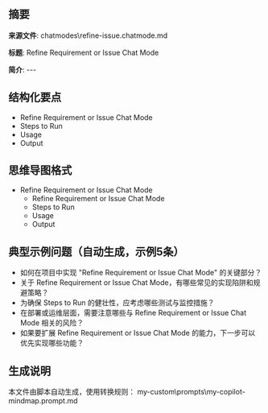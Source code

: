 ## 摘要

**来源文件**: chatmodes\refine-issue.chatmode.md

**标题**: Refine Requirement or Issue Chat Mode

**简介**: ---

## 结构化要点

- Refine Requirement or Issue Chat Mode
- Steps to Run
- Usage
- Output

## 思维导图格式

- Refine Requirement or Issue Chat Mode
  - Refine Requirement or Issue Chat Mode
  - Steps to Run
  - Usage
  - Output

## 典型示例问题（自动生成，示例5条）

- 如何在项目中实现 "Refine Requirement or Issue Chat Mode" 的关键部分？
- 关于 Refine Requirement or Issue Chat Mode，有哪些常见的实现陷阱和规避策略？
- 为确保 Steps to Run 的健壮性，应考虑哪些测试与监控措施？
- 在部署或运维层面，需要注意哪些与 Refine Requirement or Issue Chat Mode 相关的风险？
- 如果要扩展 Refine Requirement or Issue Chat Mode 的能力，下一步可以优先实现哪些功能？

## 生成说明

本文件由脚本自动生成，使用转换规则： my-custom\prompts\my-copilot-mindmap.prompt.md

